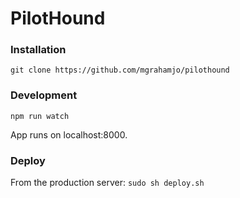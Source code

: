 # PilotHound

### Installation

`git clone https://github.com/mgrahamjo/pilothound`

### Development

`npm run watch`

App runs on localhost:8000.

### Deploy

From the production server: `sudo sh deploy.sh`
